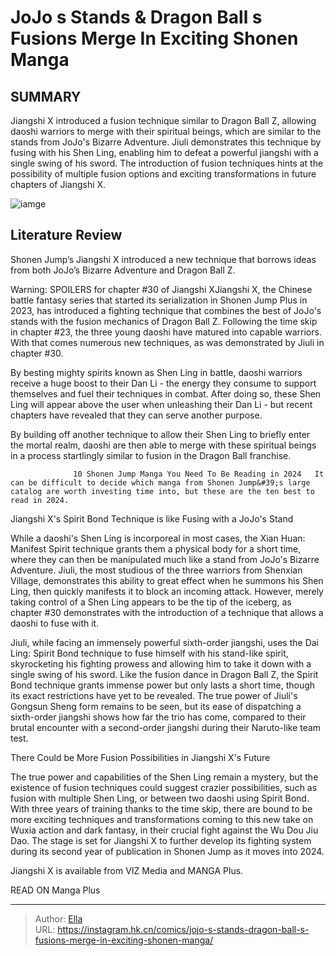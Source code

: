 # JoJo s Stands &amp; Dragon Ball s Fusions Merge In Exciting Shonen Manga


## SUMMARY 



  Jiangshi X introduced a fusion technique similar to Dragon Ball Z, allowing daoshi warriors to merge with their spiritual beings, which are similar to the stands from JoJo&#39;s Bizarre Adventure.   Jiuli demonstrates this technique by fusing with his Shen Ling, enabling him to defeat a powerful jiangshi with a single swing of his sword.   The introduction of fusion techniques hints at the possibility of multiple fusion options and exciting transformations in future chapters of Jiangshi X.  

![iamge](https://static1.srcdn.com/wordpress/wp-content/uploads/2023/01/jiangshi-x-no-1-cover.jpg)

## Literature Review

Shonen Jump’s Jiangshi X introduced a new technique that borrows ideas from both JoJo’s Bizarre Adventure and Dragon Ball Z.




Warning: SPOILERS for chapter #30 of Jiangshi XJiangshi X, the Chinese battle fantasy series that started its serialization in Shonen Jump Plus in 2023, has introduced a fighting technique that combines the best of JoJo&#39;s stands with the fusion mechanics of Dragon Ball Z. Following the time skip in chapter #23, the three young daoshi have matured into capable warriors. With that comes numerous new techniques, as was demonstrated by Jiuli in chapter #30.




By besting mighty spirits known as Shen Ling in battle, daoshi warriors receive a huge boost to their Dan Li - the energy they consume to support themselves and fuel their techniques in combat. After doing so, these Shen Ling will appear above the user when unleashing their Dan Li - but recent chapters have revealed that they can serve another purpose.

          

By building off another technique to allow their Shen Ling to briefly enter the mortal realm, daoshi are then able to merge with these spiritual beings in a process startlingly similar to fusion in the Dragon Ball franchise.

                  10 Shonen Jump Manga You Need To Be Reading in 2024   It can be difficult to decide which manga from Shonen Jump&#39;s large catalog are worth investing time into, but these are the ten best to read in 2024.   





 Jiangshi X&#39;s Spirit Bond Technique is like Fusing with a JoJo&#39;s Stand 
          

While a daoshi&#39;s Shen Ling is incorporeal in most cases, the Xian Huan: Manifest Spirit technique grants them a physical body for a short time, where they can then be manipulated much like a stand from JoJo&#39;s Bizarre Adventure. Jiuli, the most studious of the three warriors from Shenxian Village, demonstrates this ability to great effect when he summons his Shen Ling, then quickly manifests it to block an incoming attack. However, merely taking control of a Shen Ling appears to be the tip of the iceberg, as chapter #30 demonstrates with the introduction of a technique that allows a daoshi to fuse with it.

Jiuli, while facing an immensely powerful sixth-order jiangshi, uses the Dai Ling: Spirit Bond technique to fuse himself with his stand-like spirit, skyrocketing his fighting prowess and allowing him to take it down with a single swing of his sword. Like the fusion dance in Dragon Ball Z, the Spirit Bond technique grants immense power but only lasts a short time, though its exact restrictions have yet to be revealed. The true power of Jiuli&#39;s Gongsun Sheng form remains to be seen, but its ease of dispatching a sixth-order jiangshi shows how far the trio has come, compared to their brutal encounter with a second-order jiangshi during their Naruto-like team test.






 There Could be More Fusion Possibilities in Jiangshi X&#39;s Future 
          

The true power and capabilities of the Shen Ling remain a mystery, but the existence of fusion techniques could suggest crazier possibilities, such as fusion with multiple Shen Ling, or between two daoshi using Spirit Bond. With three years of training thanks to the time skip, there are bound to be more exciting techniques and transformations coming to this new take on Wuxia action and dark fantasy, in their crucial fight against the Wu Dou Jiu Dao. The stage is set for Jiangshi X to further develop its fighting system during its second year of publication in Shonen Jump as it moves into 2024.

Jiangshi X is available from VIZ Media and MANGA Plus.

READ ON Manga Plus



---

> Author: [Ella](https://instagram.hk.cn/)  
> URL: https://instagram.hk.cn/comics/jojo-s-stands-dragon-ball-s-fusions-merge-in-exciting-shonen-manga/  

